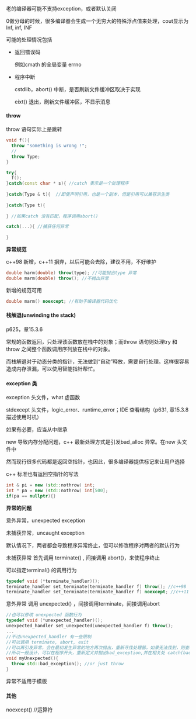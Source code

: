 老的编译器可能不支持exception，或者默认关闭

0做分母的时候，很多编译器会生成一个无穷大的特殊浮点值来处理，cout显示为Inf, inf, INF

可能的处理情况包括

- 返回错误码

    例如cmath 的全局变量 errno

- 程序中断

    cstdlib，abort() 中断，是否刷新文件缓冲区取决于实现

    eixt() 退出，刷新文件缓冲区，不显示消息





#### throw

throw 语句实际上是跳转

```c++
void f(){
  throw "something is wrong !";
  //
  throw Type;
}

try{
  f();
}catch(const char * s){ //catch 表示是一个处理程序
  
}catch(Type & t){  //即使声明引用，也是一个副本，但是引用可以兼容派生类
  
}catch(Type t){
  
} //如果catch 没有匹配，程序调用abort() 

catch(...){ //捕获任何异常
  
}
```

**异常规范**

c++98 新增，c++11 摒弃，以后可能会去除，建议不用，不好维护

```c++
double harm(double) throw(type); //可能抛出type 异常
double marm(double) throw(); //不抛出异常
```

新增的规范可用

```c++
double marm() noexcept; //有助于编译器代码优化
```

#### 栈解退(unwinding the stack)

p625，章15.3.6

常规的函数返回，只处理该函数放在栈中的对象；而throw 语句则处理try 和throw 之间整个函数调用序列放在栈中的对象。

而栈解退对于动态分类的指针，无法做到“自动”释放，需要自行处理。这样很容易造成内存泄漏，可以使用智能指针帮忙。

#### exception 类

exception 头文件，what 虚函数

stdexcept 头文件，logic_error、runtime_error；IDE 查看结构（p631, 章15.3.8描述使用时机）

如果有必要，应当从中继承



new 导致内存分配问题，c++ 最新处理方式是引发bad_alloc 异常。在new 头文件中

然而现行很多代码都是返回空指针，也因此，很多编译器提供标记来让用户选择

c++ 标准也有返回空指针的写法

```c++
int & pi = new (std::nothrow) int;
int * pa = new (std::nothrow) int[500];
if(pa == nullptr){}
```

**异常的问题**

意外异常，unexpected exception

未捕获异常，uncaught exception

默认情况下，两者都会导致程序异常终止，但可以修改程序对两者的默认行为



未捕获异常 首先调用 terminate() , 间接调用 abort()，来使程序终止

可以指定terminal() 的调用行为

```c++
typedef void (*terminate_handler)();
terminate_handler set_terminate(terminate_handler f) throw(); //c++98
terminate_handler set_terminate(terminate_handler f) noexcept; //c++11
```

意外异常 调用 unexpected() ，间接调用terminate，间接调用abort

```c++
//也可以修改 unexpected 函数行为
typedef void (*unexpected_handler)();
unexpected_handler set_unexpected(unexpected_handler f) throw();
...
//不过unexpected_handler 有一些限制
//可以调用 terminate, abort, exit
//可以再引发异常，会在最初发生异常的地方再次抛出，重新寻找处理器，如果无法找到，则查看bad_exception的处理器，如果还没有，则走terminal()流程。
//所以一般设计，可以在程序开头，重新定义并抛出bad_exception,并在相关处 catch(bad_exception)
void myUnexpected(){
  throw std::bad_exception(); //or just throw
}
```



异常不适用于模版

#### 其他

noexcept() //运算符